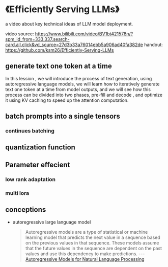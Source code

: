 # 《Efficiently Serving LLMs》

a video about key technical ideas of LLM model deployment.

video source: https://www.bilibili.com/video/BV1bt421578n/?spm_id_from=333.337.search-card.all.click&vd_source=27d3b33a76014ebb5a906ad40fa382de
handout: https://github.com/ksm26/Efficiently-Serving-LLMs

## generate text one token at a time

In this lession , we will introduce the process of text generation,
using autoregressive language models, we will learn how to iteratively
generate text one token at a time from model outputs, and we will see
how this process can be divided into two phases, pre-fill and decode
, and optimize it using KV caching to speed up the attention computation.



## batch prompts into a single tensors

### continues batching

## quantization function

## Parameter effecient

### low rank adaptation

### multi lora

## conceptions

- autoregressive large language model
  > Autoregressive models are a type of statistical or machine learning model that predicts the next value in a sequence based on the previous values in that sequence.
  > These models assume that the future values in the sequence are dependent on the past values and use this dependency to make predictions.
  > --- [Autoregressive Models for Natural Language Processing](https://medium.com/@zaiinn440/autoregressive-models-for-natural-language-processing-b95e5f933e1f)
